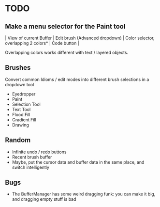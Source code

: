 # TODO

## Make a menu selector for the Paint tool

| View of current Buffer | Edit brush (Advanced dropdown) | Color selector, overlapping 2 colors* | Code button | 

Overlapping colors works different with text / layered objects.


## Brushes

Convert common Idioms / edit modes into different brush selections in a dropdown tool

* Eyedropper
* Paint
* Selection Tool
* Text Tool
* Flood Fill
* Gradient Fill
* Drawing


## Random

* Infinite undo / redo buttons
* Recent brush buffer
* Maybe, put the cursor data and buffer data in the same place, and switch intelligently

## Bugs

* The BufferManager has some weird dragging funk: you can make it big, and dragging empty stuff is bad


